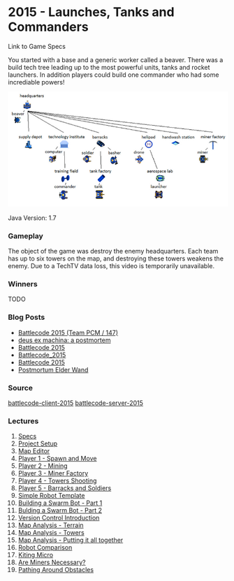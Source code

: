 # 2015 - Launches, Tanks and Commanders

Link to Game Specs

You started with a base and a generic worker called a beaver. There was a build tech tree leading up to the most powerful units, tanks and rocket launchers. In addition players could build one commander who had some incrediable powers!

![tech_tree](./TREE.PNG)

Java Version: 1.7

### Gameplay
The object of the game was destroy the enemy headquarters. Each team has up to six towers on the map, and destroying these towers weakens the enemy. Due to a TechTV data loss, this video is temporarily unavailable.

### Winners
TODO

### Blog Posts

* [Battlecode 2015 (Team PCM / 147)](http://creativeascent.blogspot.com/2015/03/battlecode-2015-team-pcm-147.html)
* [deus ex machina: a postmortem](https://github.com/mackenzie-o/battlecode2015/blob/master/README.md)
* [Battlecode 2015](https://github.com/MattJohnerson/BattleCode2015/blob/master/Blogpost.pdf)
* [Battlecode_2015](http://battlecode2015millerm94.blogspot.com/2015/03/battlecode2015.html)
* [Battlecode 2015](http://battlecode2015.blogspot.com/2015/04/battlecode-2015.html)
* [Postmortum Elder Wand](http://2015team152.blogspot.com/2015/04/1-introduction-having-played-our-fair.html)


### Source
[battlecode-client-2015](https://github.com/bovard/battlecode-client-2015)
[battlecode-server-2015](https://github.com/bovard/battlecode-server-2015)


### Lectures

1. [Specs](https://www.youtube.com/watch?v=PUifzoDqN-0)
2. [Project Setup](https://www.youtube.com/watch?v=bm0H4Lqg5T4)
3. [Map Editor](https://www.youtube.com/watch?v=ITlp4-i7YGA)
4. [Player 1 - Spawn and Move](https://www.youtube.com/watch?v=Ea9ntOcrGlQ)
5. [Player 2 - Mining](https://www.youtube.com/watch?v=lkzzN3s1u7s)
6. [Player 3 - Miner Factory](https://www.youtube.com/watch?v=2YbzMFILzY8)
7. [Player 4 - Towers Shooting](https://www.youtube.com/watch?v=uIue0jXpdZQ)
8. [Player 5 - Barracks and Soldiers](https://www.youtube.com/watch?v=T4lxIij0UtE)
9. [Simple Robot Template](https://www.youtube.com/watch?v=he7NT3_iuBo)
10. [Building a Swarm Bot - Part 1](https://www.youtube.com/watch?v=paf6c-H35tc)
11. [Bulding a Swarm Bot - Part 2](https://www.youtube.com/watch?v=xXvH3Vc0LvU)
12. [Version Control Introduction](https://www.youtube.com/watch?v=ozRSVWfnWI8)
13. [Map Analysis - Terrain](https://www.youtube.com/watch?v=3jQY_-kEZEE)
14. [Map Analysis - Towers](https://www.youtube.com/watch?v=Pb20buJaoWc)
15. [Map Analysis - Putting it all together](https://www.youtube.com/watch?v=4kCKkzyE6hg)
16. [Robot Comparison](https://www.youtube.com/watch?v=yUWAiKSN3VY)
17. [Kiting Micro](https://www.youtube.com/watch?v=9kaYgaqkRkg)
18. [Are Miners Necessary?](https://www.youtube.com/watch?v=63zMQnhi7UM)
19. [Pathing Around Obstacles](https://www.youtube.com/watch?v=pqjWjVPRGeI)
